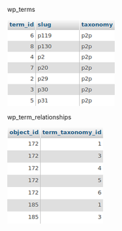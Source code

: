 <div class="half">
<p>wp_terms</p>

<p><img src="../assets/table-terms.png" /></p>
</div>

<div class="half">
<p>wp_term_relationships</p>

<p><img src="../assets/table-term_relationships.png" /></p>
</div>

